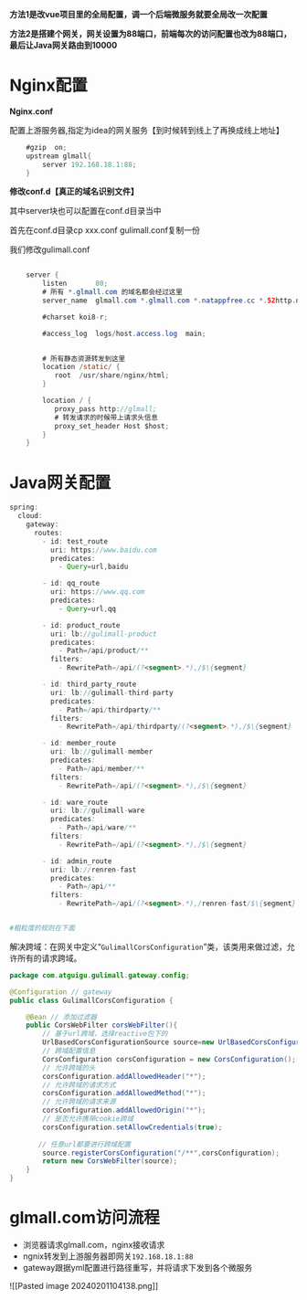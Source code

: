   

**方法1是改vue项目里的全局配置，调一个后端微服务就要全局改一次配置**

**方法2是搭建个网关，网关设置为88端口，前端每次的访问配置也改为88端口，最后让Java网关路由到10000**

# Nginx配置

**Nginx.conf**

配置上游服务器,指定为idea的网关服务【到时候转到线上了再换成线上地址】

```Java
    #gzip  on;
    upstream glmall{
        server 192.168.18.1:88;
    }
```

**修改conf.d【真正的域名识别文件】**

其中server块也可以配置在conf.d目录当中

首先在conf.d目录cp xxx.conf gulimall.conf复制一份

我们修改gulimall.conf

```Java

    server {
        listen       80;
        # 所有 *.glmall.com 的域名都会经过这里
        server_name  glmall.com *.glmall.com *.natappfree.cc *.52http.net;

        #charset koi8-r;

        #access_log  logs/host.access.log  main;

        
        # 所有静态资源转发到这里
        location /static/ {
           root  /usr/share/nginx/html;
        }

        location / {
           proxy_pass http://glmall;
           # 转发请求的时候带上请求头信息
           proxy_set_header Host $host;
        }
    }
```

# Java网关配置

```Java
spring:
  cloud:
    gateway:
      routes:
        - id: test_route
          uri: https://www.baidu.com
          predicates:
            - Query=url,baidu

        - id: qq_route
          uri: https://www.qq.com
          predicates:
            - Query=url,qq

        - id: product_route
          uri: lb://gulimall-product
          predicates:
            - Path=/api/product/**
          filters:
            - RewritePath=/api/(?<segment>.*),/$\{segment}

        - id: third_party_route
          uri: lb://gulimall-third-party
          predicates:
            - Path=/api/thirdparty/**
          filters:
            - RewritePath=/api/thirdparty/(?<segment>.*),/$\{segment}

        - id: member_route
          uri: lb://gulimall-member
          predicates:
            - Path=/api/member/**
          filters:
            - RewritePath=/api/(?<segment>.*),/$\{segment}

        - id: ware_route
          uri: lb://gulimall-ware
          predicates:
            - Path=/api/ware/**
          filters:
            - RewritePath=/api/(?<segment>.*),/$\{segment}

        - id: admin_route
          uri: lb://renren-fast
          predicates:
            - Path=/api/**
          filters:
            - RewritePath=/api/(?<segment>.*),/renren-fast/$\{segment}


#粗粒度的规则在下面
```

解决跨域：在网关中定义“`GulimallCorsConfiguration`”类，该类用来做过滤，允许所有的请求跨域。
```Java
package com.atguigu.gulimall.gateway.config;

@Configuration // gateway
public class GulimallCorsConfiguration {

    @Bean // 添加过滤器
    public CorsWebFilter corsWebFilter(){
        // 基于url跨域，选择reactive包下的
        UrlBasedCorsConfigurationSource source=new UrlBasedCorsConfigurationSource();
        // 跨域配置信息
        CorsConfiguration corsConfiguration = new CorsConfiguration();
        // 允许跨域的头
        corsConfiguration.addAllowedHeader("*");
        // 允许跨域的请求方式
        corsConfiguration.addAllowedMethod("*");
        // 允许跨域的请求来源
        corsConfiguration.addAllowedOrigin("*");
        // 是否允许携带cookie跨域
        corsConfiguration.setAllowCredentials(true);
        
       // 任意url都要进行跨域配置
        source.registerCorsConfiguration("/**",corsConfiguration);
        return new CorsWebFilter(source);
    }
}
```

# glmall.com访问流程

- 浏览器请求glmall.com，nginx接收请求
- ngnix转发到上游服务器即网关`192.168.18.1:88`
- gateway跟据yml配置进行路径重写，并将请求下发到各个微服务

![[Pasted image 20240201104138.png]]